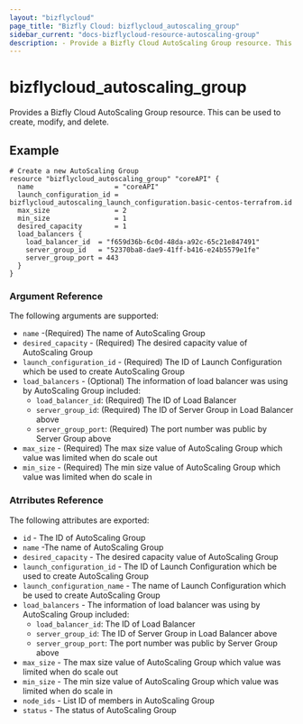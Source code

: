 ```yaml
---
layout: "bizflycloud"
page_title: "Bizfly Cloud: bizflycloud_autoscaling_group"
sidebar_current: "docs-bizflycloud-resource-autoscaling-group"
description: - Provide a Bizfly Cloud AutoScaling Group resource. This can be used to create, modify, and delete.
---
```


# bizflycloud\_autoscaling\_group

Provides a Bizfly Cloud AutoScaling Group resource. This can be used to create, modify, and delete.

## Example
```hcl
# Create a new AutoScaling Group
resource "bizflycloud_autoscaling_group" "coreAPI" {
  name                    = "coreAPI"
  launch_configuration_id = bizflycloud_autoscaling_launch_configuration.basic-centos-terrafrom.id
  max_size                = 2
  min_size                = 1
  desired_capacity        = 1
  load_balancers {
    load_balancer_id  = "f659d36b-6c0d-48da-a92c-65c21e847491"
    server_group_id   = "52370ba8-dae9-41ff-b416-e24b5579e1fe"
    server_group_port = 443
  }
}
```

### Argument Reference

The following arguments are supported:

* `name` -(Required) The name of AutoScaling Group
* `desired_capacity` - (Required) The desired capacity value of AutoScaling Group
* `launch_configuration_id` - (Required) The ID of Launch Configuration which be used to create AutoScaling Group
* `load_balancers` - (Optional) The information of load balancer was using by AutoScaling Group included:
    - `load_balancer_id`: (Required) The ID of Load Balancer
    - `server_group_id`: (Required) The ID of Server Group in Load Balancer above
    - `server_group_port`: (Required) The port number was public by Server Group above
* `max_size` - (Required) The max size value of AutoScaling Group which value was limited when do scale out
* `min_size` - (Required) The min size value of AutoScaling Group which value was limited when do scale in


### Atrributes Reference

The following attributes are exported:

* `id` - The ID of AutoScaling Group
* `name` -The name of AutoScaling Group
* `desired_capacity` - The desired capacity value of AutoScaling Group
* `launch_configuration_id` - The ID of Launch Configuration which be used to create AutoScaling Group
* `launch_configuration_name` - The name of Launch Configuration which be used to create AutoScaling Group
* `load_balancers` - The information of load balancer was using by AutoScaling Group included:
    - `load_balancer_id`: The ID of Load Balancer
    - `server_group_id`: The ID of Server Group in Load Balancer above
    - `server_group_port`: The port number was public by Server Group above
* `max_size` - The max size value of AutoScaling Group which value was limited when do scale out
* `min_size` - The min size value of AutoScaling Group which value was limited when do scale in
* `node_ids` - List ID of members in AutoScaling Group
* `status` - The status of AutoScaling Group
